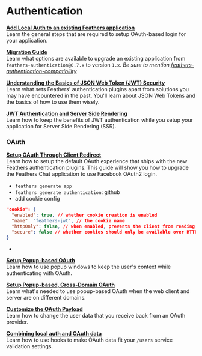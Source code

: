 # Authentication

[**Add Local Auth to an existing Feathers application**]()<br/>
Learn the general steps that are required to setup OAuth-based login for your application.

[**Migration Guide**]()<br/>
Learn what options are available to upgrade an existing application from `feathers-authentication@0.7.x` to version `1.x`.  *Be sure to mention [feathers-authentication-compatibility](https://github.com/MichaelErmer/feathers-authentication-compatibility)*

[**Understanding the Basics of JSON Web Token (JWT) Security**]()<br/>
Learn what sets Feathers' authentication plugins apart from solutions you may have encountered in the past.  You'll learn  about JSON Web Tokens and the basics of how to use them wisely.

[**JWT Authentication and Server Side Rendering**]()<br/>
Learn how to keep the benefits of JWT authentication while you setup your application for Server Side Rendering (SSR).

### OAuth

[**Setup OAuth Through Client Redirect**]()<br/>
Learn how to setup the default OAuth experience that ships with the new Feathers authentication plugins.  This guide will show you how to upgrade the Feathers Chat application to use Facebook OAuth2 login.

- `feathers generate app`
- `feathers generate authentication`: github
- add cookie config
```json
"cookie": {
  "enabled": true, // whether cookie creation is enabled
  "name": "feathers-jwt", // the cookie name
  "httpOnly": false, // when enabled, prevents the client from reading the cookie.
  "secure": false // whether cookies should only be available over HTTPS
}
```
- 

[**Setup Popup-based OAuth**]()<br/>
Learn how to use popup windows to keep the user's context while authenticating with OAuth.

[**Setup Popup-based, Cross-Domain OAuth**]()<br/>
Learn what's needed to use popup-based OAuth when the web client and server are on different domains.

[**Customize the OAuth Payload**]()<br/>
Learn how to change the user data that you receive back from an OAuth provider.

[**Combining local auth and OAuth data**]()<br/>
Learn how to use hooks to make OAuth data fit your `/users` service validation settings.


